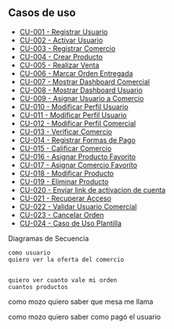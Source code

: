 
## Casos de uso

- [CU-001 - Registrar Usuario](UseCases/CU-001.md)
- [CU-002 - Activar Usuario](UseCases/CU-002.md)
- [CU-003 - Registrar Comercio](UseCases/CU-003.md)
- [CU-004 - Crear Producto](UseCases/CU-004.md)
- [CU-005 - Realizar Venta](UseCases/CU-005.md)
- [CU-006 - Marcar Orden Entregada](UseCases/CU-006.md)
- [CU-007 - Mostrar Dashboard Comercial](UseCases/CU-007.md)
- [CU-008 - Mostrar Dashboard Usuario](UseCases/CU-008.md)
- [CU-009 - Asignar Usuario a Comercio](UseCases/CU-009.md)
- [CU-010 - Modificar Perfil Usuario](UseCases/CU-010.md)
- [CU-011 - Modificar Perfil Usuario](UseCases/CU-011.md)
- [CU-012 - Modificar Perfil Comercial](UseCases/CU-012.md)
- [CU-013 - Verificar Comercio](UseCases/CU-013.md)
- [CU-014 - Registrar Formas de Pago](UseCases/CU-014.md)
- [CU-015 - Calificar Comercio](UseCases/CU-015.md)
- [CU-016 - Asignar Producto Favorito](UseCases/CU-016.md)
- [CU-017 - Asignar Comercio Favorito](UseCases/CU-017.md)
- [CU-018 - Modificar Producto](UseCases/CU-018.md)
- [CU-019 - Eliminar Producto](UseCases/CU-019.md)
- [CU-020 - Enviar link de activacion de cuenta](UseCases/CU-020.md)
- [CU-021 - Recuperar Acceso](UseCases/CU-021.md)
- [CU-022 - Validar Usuario Comercial](UseCases/CU-022.md)
- [CU-023 - Cancelar Orden](UseCases/CU-023.md)
- [CU-024 - Caso de Uso Plantilla](UseCases/CU-024.md)

Diagramas de Secuencia
    

    como usuario
    quiero ver la oferta del comercio
    
    
    quiero ver cuanto vale mi orden
    cuantos productos


como mozo quiero saber que mesa me llama

como mozo quiero saber como pagó el usuario